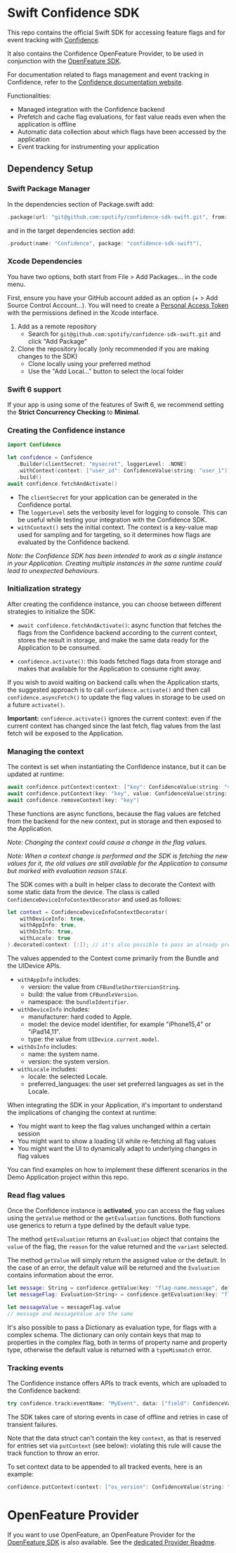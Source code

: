 # Swift Confidence SDK

This repo contains the official Swift SDK for accessing feature flags and for event tracking with [Confidence](https://confidence.spotify.com/).

It also contains the Confidence OpenFeature Provider, to be used in conjunction with the [OpenFeature SDK](https://openfeature.dev/docs/reference/concepts/provider).

For documentation related to flags management and event tracking in Confidence, refer to the [Confidence documentation website](https://confidence.spotify.com/docs).

Functionalities:
- Managed integration with the Confidence backend
- Prefetch and cache flag evaluations, for fast value reads even when the application is offline
- Automatic data collection about which flags have been accessed by the application
- Event tracking for instrumenting your application

## Dependency Setup

### Swift Package Manager

<!---x-release-please-start-version-->
In the dependencies section of Package.swift add:
```swift
.package(url: "git@github.com:spotify/confidence-sdk-swift.git", from: "1.3.1")
```
<!---x-release-please-end-->

and in the target dependencies section add:
```swift
.product(name: "Confidence", package: "confidence-sdk-swift"),
```

### Xcode Dependencies

You have two options, both start from File > Add Packages... in the code menu.

First, ensure you have your GitHub account added as an option (+ > Add Source Control Account...). You will need to create a [Personal Access Token](https://github.com/settings/tokens) with the permissions defined in the Xcode interface.

1. Add as a remote repository
    * Search for `git@github.com:spotify/confidence-sdk-swift.git` and click "Add Package"
2. Clone the repository locally (only recommended if you are making changes to the SDK)
    * Clone locally using your preferred method
    * Use the "Add Local..." button to select the local folder

### Swift 6 support

If your app is using some of the features of Swift 6, we recommend setting the **Strict Concurrency Checking** to 
**Minimal**.

### Creating the Confidence instance

```swift
import Confidence

let confidence = Confidence
   .Builder(clientSecret: "mysecret", loggerLevel: .NONE)
   .withContext(context: ["user_id": ConfidenceValue(string: "user_1")])
   .build()
await confidence.fetchAndActivate()
```

- The `clientSecret` for your application can be generated in the Confidence portal.
- The `loggerLevel` sets the verbosity level for logging to console. This can be useful while testing your integration with the Confidence SDK.
- `withContext()` sets the initial context. The context is a key-value map used for sampling and for targeting, so it determines how flags are evaluated by the Confidence backend.

_Note: the Confidence SDK has been intended to work as a single instance in your Application.
Creating multiple instances in the same runtime could lead to unexpected behaviours._

### Initialization strategy

After creating the confidence instance, you can choose between different strategies to initialize the SDK:
- `await confidence.fetchAndActivate()`: async function that fetches the flags from the Confidence backend according to the current context,
stores the result in storage, and make the same data ready for the Application to be consumed.

- `confidence.activate()`: this loads fetched flags data
from storage and makes that available for the Application to consume right away.

If you wish to avoid waiting on backend calls when the Application starts, the suggested approach is to call
`confidence.activate()` and then call `confidence.asyncFetch()` to update the flag values in storage to be used on a future `activate()`. 

**Important:** `confidence.activate()` ignores the current context: even if the current context has changed since the last fetch, flag values from the last fetch will be exposed to the Application.

### Managing the context
The context is set when instantiating the Confidence instance, but it can be updated at runtime:

```swift
await confidence.putContext(context: ["key": ConfidenceValue(string: "value")])
await confidence.putContext(key: "key", value: ConfidenceValue(string: "value"))
await confidence.removeContext(key: "key")
```

These functions are async functions, because the flag values are fetched from the backend for the new context, put in storage and then exposed to the Application.

_Note: Changing the context could cause a change in the flag values._

_Note: When a context change is performed and the SDK is fetching the new values for it, the old values are still available for the Application to consume but marked with evaluation reason `STALE`._

The SDK comes with a built in helper class to decorate the Context with some static data from the device. 
The class is called `ConfidenceDeviceInfoContextDecorator` and used as follows:

```swift
let context = ConfidenceDeviceInfoContextDecorator(
    withDeviceInfo: true,
    withAppInfo: true,
    withOsInfo: true,
    withLocale: true
).decorated(context: [:]); // it's also possible to pass an already prepared context here.
```
The values appended to the Context come primarily from the Bundle and the UIDevice APIs.

- `withAppInfo` includes:
  - version: the value from `CFBundleShortVersionString`.
  - build: the value from `CFBundleVersion`.
  - namespace: the `bundleIdentifier`.
- `withDeviceInfo` includes:
  - manufacturer: hard coded to Apple.
  - model: the device model identifier, for example "iPhone15,4" or "iPad14,11".
  - type: the value from `UIDevice.current.model`.
- `withOsInfo` includes:
  - name: the system name.
  - version: the system version.
- `withLocale` includes:
  - locale: the selected Locale.
  - preferred_languages: the user set preferred languages as set in the Locale.


When integrating the SDK in your Application, it's important to understand the implications of changing the context at runtime:
- You might want to keep the flag values unchanged within a certain session
- You might want to show a loading UI while re-fetching all flag values
- You might want the UI to dynamically adapt to underlying changes in flag values

You can find examples on how to implement these different scenarios in the Demo Application project within this repo.

### Read flag values
Once the Confidence instance is **activated**, you can access the flag values using the
`getValue` method or the `getEvaluation` functions.
Both functions use generics to return a type defined by the default value type.

The method `getEvaluation` returns an `Evaluation` object that contains the `value` of the flag, the `reason`
for the value returned and the `variant` selected.

The method `getValue` will simply return the assigned value or the default.
In the case of an error, the default value will be returned and the `Evaluation` contains information about the error.

```swift
let message: String = confidence.getValue(key: "flag-name.message", defaultValue: "default message") 
let messageFlag: Evaluation<String> = confidence.getEvaluation(key: "flag-name.message", defaultValue: "default message")

let messageValue = messageFlag.value
// message and messageValue are the same
```

It's also possible to pass a Dictionary as evaluation type, for flags with a complex schema. The dictionary can
only contain keys that map to properties in the complex flag, both in terms of property name and property type, otherwise
the default value is returned with a `typeMismatch` error.

### Tracking events
The Confidence instance offers APIs to track events, which are uploaded to the Confidence backend:
```swift
try confidence.track(eventName: "MyEvent", data: ["field": ConfidenceValue(string("value"))])
```

The SDK takes care of storing events in case of offline and retries in case of transient failures.

Note that the data struct can't contain the key `context`, as that is reserved for entries set via `putContext` (see below):
violating this rule will cause the track function to throw an error.

To set context data to be appended to all tracked events, here is an example:
```swift
confidence.putContext(context: ["os_version": ConfidenceValue(string: "17.0")])
```

# OpenFeature Provider
If you want to use OpenFeature, an OpenFeature Provider for the [OpenFeature SDK](https://github.com/open-feature/swift-sdk) is also available.
See the [dedicated Provider Readme](https://github.com/spotify/confidence-sdk-swift/tree/main/Sources/ConfidenceProvider).
